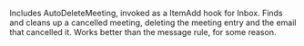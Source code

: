 Includes AutoDeleteMeeting, invoked as a ItemAdd hook for Inbox.  Finds and cleans up a cancelled meeting, deleting the meeting entry and the email that cancelled it.
Works better than the message rule, for some reason.
